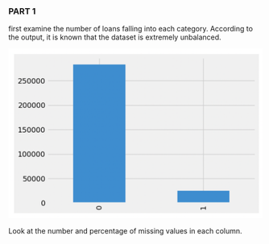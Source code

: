### PART 1
first examine the number of loans falling into each category.
    According to the output, it is known that the dataset is extremely unbalanced. 
    
![Image](https://github.com/JingtaoQ/App_of_BigData/blob/main/step1/step-photo/1.jpg)

Look at the number and percentage of missing values in each column.